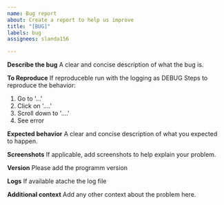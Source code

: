 ```yaml
---
name: Bug report
about: Create a report to help us improve
title: "[BUG]"
labels: bug
assignees: slanda156

---
```


**Describe the bug**
A clear and concise description of what the bug is.

**To Reproduce**
If reproduceble run with the logging as DEBUG
Steps to reproduce the behavior:
1. Go to '...'
2. Click on '....'
3. Scroll down to '....'
4. See error

**Expected behavior**
A clear and concise description of what you expected to happen.

**Screenshots**
If applicable, add screenshots to help explain your problem.

**Version**
Please add the programm version

**Logs**
If available atache the log file

**Additional context**
Add any other context about the problem here.
